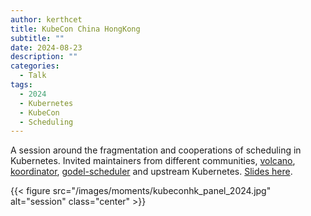 ```yaml
---
author: kerthcet
title: KubeCon China HongKong
subtitle: ""
date: 2024-08-23
description: ""
categories:
  - Talk
tags:
  - 2024
  - Kubernetes
  - KubeCon
  - Scheduling
---
```


A session around the fragmentation and cooperations of scheduling in Kubernetes. Invited maintainers from different communities, [volcano](https://github.com/volcano-sh/volcano), [koordinator](https://github.com/koordinator-sh/koordinator), [godel-scheduler](https://github.com/kubewharf/godel-scheduler) and upstream Kubernetes. [Slides here](https://github.com/kerthcet/Slides/blob/main/year2024/kubecon-china/Panel_%20Fragmentation%20of%20the%20Scheduling%20in%20Kubernetes%20and%20Challenges%20for%20AI_ML%20Workloads.pptx.pdf).

{{< figure src="/images/moments/kubeconhk_panel_2024.jpg" alt="session" class="center" >}}

